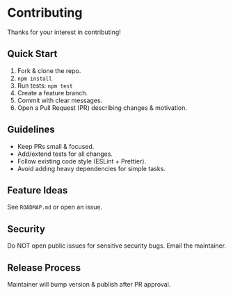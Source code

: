 # Contributing

Thanks for your interest in contributing!

## Quick Start
1. Fork & clone the repo.
2. `npm install`
3. Run tests: `npm test`
4. Create a feature branch.
5. Commit with clear messages.
6. Open a Pull Request (PR) describing changes & motivation.

## Guidelines
- Keep PRs small & focused.
- Add/extend tests for all changes.
- Follow existing code style (ESLint + Prettier).
- Avoid adding heavy dependencies for simple tasks.

## Feature Ideas
See `ROADMAP.md` or open an issue.

## Security
Do NOT open public issues for sensitive security bugs. Email the maintainer.

## Release Process
Maintainer will bump version & publish after PR approval.
